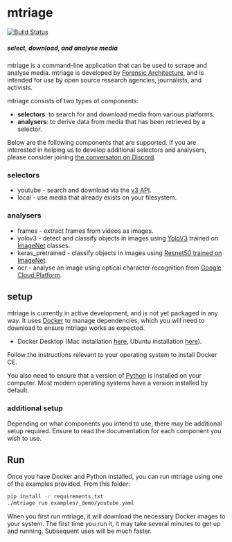 # mtriage

[![Build Status](https://travis-ci.com/forensic-architecture/mtriage.svg?branch=master)](https://travis-ci.com/forensic-architecture/mtriage)

##### select, download, and analyse media 

mtriage is a command-line application that can be used to scrape and analyse 
media. mtriage is developed by [Forensic Architecture](https://forensic-architecture.org), and is intended for use 
by open source research agencies, journalists, and activists.

mtriage consists of two types of components:

* **selectors**: to search for and download media from various platforms.
* **analysers**: to derive data from media that has been retrieved by a selector.

Below are the following components that are supported. If you are interested in
helping us to develop additional selectors and analysers, please consider
joining [the conversaton on Discord](https://discord.gg/FJ4XsCg).

### selectors
* youtube - search and download via the [v3 API](https://developers.google.com/youtube/v3/).
* local - use media that already exists on your filesystem. 

### analysers
* frames - extract frames from videos as images.
* yolov3 - detect and classify objects in images using [YoloV3](https://pjreddie.com/darknet/yolo/) trained on [ImageNet](http://www.image-net.org/) classes.
* keras_pretrained - classify objects in images using [Resnet50 trained on
    ImageNet](https://resources.wolframcloud.com/NeuralNetRepository/resources/ResNet-50-Trained-on-ImageNet-Competition-Data).
* ocr - analyse an image using optical character recognition from [Google Cloud Platform](https://cloud.google.com/vision/docs/ocr).

## setup 
mtriage is currently in active development, and is not yet packaged in any way.
It uses [Docker](https://www.docker.com/products/docker-desktop) to manage dependencies, which you will need to download to ensure mtriage works as expected. 

- Docker Desktop (Mac installation [here](https://docs.docker.com/v17.12/docker-for-mac/install/), Ubuntu installation [here](https://docs.docker.com/v17.12/install/linux/docker-ce/ubuntu/)).

Follow the instructions relevant to your operating system to install Docker CE.

You also need to ensure that a version of [Python](https://www.python.org/downloads/) is installed on your computer.
Most modern operating systems have a version installed by default. 

### additional setup
Depending on what components you intend to use, there may be additional setup
required. Ensure to read the documentation for each component you wish to use. 

## Run 
Once you have Docker and Python installed, you can run mtriage using one of the
examples provided. From this folder:
```bash
pip install -r requirements.txt
./mtriage run examples/_demo/youtube.yaml 
```

When you first run mtriage, it will download the necessary Docker images to
your system. The first time you run it, it may take several minutes to get up
and running. Subsequent uses will be much faster.
